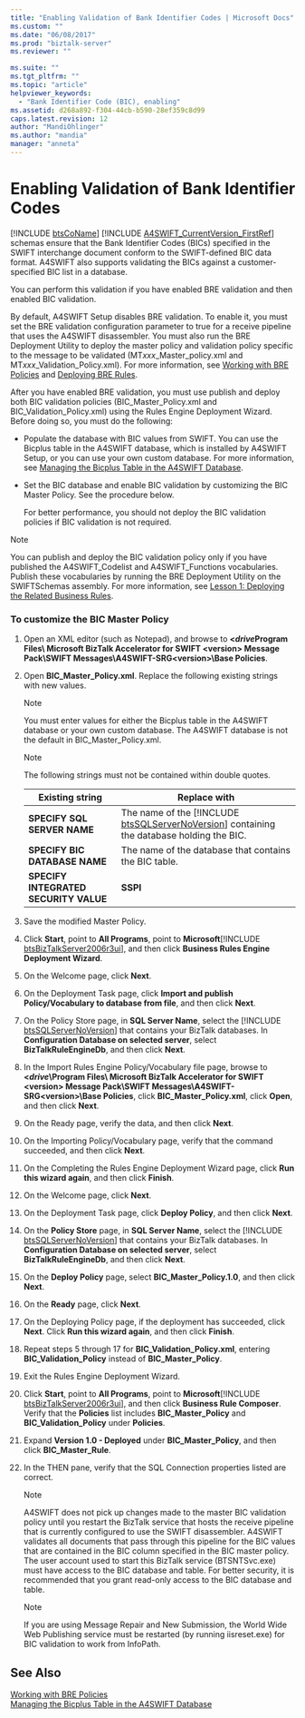 ```yaml
---
title: "Enabling Validation of Bank Identifier Codes | Microsoft Docs"
ms.custom: ""
ms.date: "06/08/2017"
ms.prod: "biztalk-server"
ms.reviewer: ""

ms.suite: ""
ms.tgt_pltfrm: ""
ms.topic: "article"
helpviewer_keywords: 
  - "Bank Identifier Code (BIC), enabling"
ms.assetid: d268a892-f304-44cb-b590-28ef359c8d99
caps.latest.revision: 12
author: "MandiOhlinger"
ms.author: "mandia"
manager: "anneta"
---
```

# Enabling Validation of Bank Identifier Codes
[!INCLUDE [btsCoName](../../includes/btsconame-md.md)] [!INCLUDE [A4SWIFT_CurrentVersion_FirstRef](../../includes/a4swift-currentversion-firstref-md.md)] schemas ensure that the Bank Identifier Codes (BICs) specified in the SWIFT interchange document conform to the SWIFT-defined BIC data format. A4SWIFT also supports validating the BICs against a customer-specified BIC list in a database.  

 You can perform this validation if you have enabled BRE validation and then enabled BIC validation.  

 By default, A4SWIFT Setup disables BRE validation. To enable it, you must set the BRE validation configuration parameter to true for a receive pipeline that uses the A4SWIFT disassembler. You must also run the BRE Deployment Utility to deploy the master policy and validation policy specific to the message to be validated (MT*xxx*_Master_policy.xml and MT*xxx*_Validation_Policy.xml). For more information, see [Working with BRE Policies](../../adapters-and-accelerators/accelerator-swift/working-with-bre-policies.md) and [Deploying BRE Rules](../../adapters-and-accelerators/accelerator-swift/deploying-bre-rules.md).  

 After you have enabled BRE validation, you must use publish and deploy both BIC validation policies (BIC_Master_Policy.xml and BIC_Validation_Policy.xml) using the Rules Engine Deployment Wizard. Before doing so, you must do the following:  

- Populate the database with BIC values from SWIFT. You can use the Bicplus table in the A4SWIFT database, which is installed by A4SWIFT Setup, or you can use your own custom database. For more information, see [Managing the Bicplus Table in the A4SWIFT Database](../../adapters-and-accelerators/accelerator-swift/managing-the-bicplus-table-in-the-a4swift-database.md).  

- Set the BIC database and enable BIC validation by customizing the BIC Master Policy. See the procedure below.  

  For better performance, you should not deploy the BIC validation policies if BIC validation is not required.  

> [!NOTE]
>  You can publish and deploy the BIC validation policy only if you have published the A4SWIFT_Codelist and A4SWIFT_Functions vocabularies. Publish these vocabularies by running the BRE Deployment Utility on the SWIFTSchemas assembly. For more information, see [Lesson 1: Deploying the Related Business Rules](../../adapters-and-accelerators/accelerator-swift/lesson-1-deploying-the-related-business-rules.md).  

### To customize the BIC Master Policy  

1. Open an XML editor (such as Notepad), and browse to **<*drive*Program Files\ Microsoft BizTalk Accelerator for SWIFT \<version\> Message Pack\SWIFT Messages\A4SWIFT-SRG\<version\>\Base Policies**.  

2. Open **BIC_Master_Policy.xml**. Replace the following existing strings with new values.  

   > [!NOTE]
   >  You must enter values for either the Bicplus table in the A4SWIFT database or your own custom database. The A4SWIFT database is not the default in BIC_Master_Policy.xml.  

   > [!NOTE]
   >  The following strings must not be contained within double quotes.  

   |                  Existing string                   |                                                              Replace with                                                               |
   |----------------------------------------------------|-----------------------------------------------------------------------------------------------------------------------------------------|
   |      <strong>SPECIFY SQL SERVER NAME</strong>      | The name of the [!INCLUDE [btsSQLServerNoVersion](../../includes/btssqlservernoversion-md.md)] containing the database holding the BIC. |
   |     <strong>SPECIFY BIC DATABASE NAME</strong>     |                                          The name of the database that contains the BIC table.                                          |
   | <strong>SPECIFY INTEGRATED SECURITY VALUE</strong> |                                                          <strong>SSPI</strong>                                                          |


3. Save the modified Master Policy.  

4. Click <strong>Start</strong>, point to <strong>All Programs</strong>, point to <strong>Microsoft</strong>[!INCLUDE [btsBizTalkServer2006r3ui](../../includes/btsbiztalkserver2006r3ui-md.md)], and then click <strong>Business Rules Engine Deployment Wizard</strong>.  

5. On the Welcome page, click **Next**.  

6. On the Deployment Task page, click **Import and publish Policy/Vocabulary to database from file**, and then click **Next**.  

7. On the Policy Store page, in <strong>SQL Server Name</strong>, select the [!INCLUDE [btsSQLServerNoVersion](../../includes/btssqlservernoversion-md.md)] that contains your BizTalk databases. In <strong>Configuration Database on selected server</strong>, select <strong>BizTalkRuleEngineDb</strong>, and then click <strong>Next</strong>.  

8. In the Import Rules Engine Policy/Vocabulary file page, browse to **<*drive*\Program Files\ Microsoft BizTalk Accelerator for SWIFT \<version\> Message Pack\SWIFT Messages\A4SWIFT-SRG\<version\>\Base Policies**, click **BIC_Master_Policy.xml**, click **Open**, and then click **Next**.  

9. On the Ready page, verify the data, and then click **Next**.  

10. On the Importing Policy/Vocabulary page, verify that the command succeeded, and then click **Next**.  

11. On the Completing the Rules Engine Deployment Wizard page, click **Run this wizard again**, and then click **Finish**.  

12. On the Welcome page, click **Next**.  

13. On the Deployment Task page, click **Deploy Policy**, and then click **Next**.  

14. On the <strong>Policy Store</strong> page, in <strong>SQL Server Name</strong>, select the [!INCLUDE [btsSQLServerNoVersion](../../includes/btssqlservernoversion-md.md)] that contains your BizTalk databases. In <strong>Configuration Database on selected server</strong>, select <strong>BizTalkRuleEngineDb</strong>, and then click <strong>Next</strong>.  

15. On the **Deploy Policy** page, select **BIC_Master_Policy.1.0**, and then click **Next**.  

16. On the **Ready** page, click **Next**.  

17. On the Deploying Policy page, if the deployment has succeeded, click **Next**. Click **Run this wizard again**, and then click **Finish**.  

18. Repeat steps 5 through 17 for **BIC_Validation_Policy.xml**, entering **BIC_Validation_Policy** instead of **BIC_Master_Policy**.  

19. Exit the Rules Engine Deployment Wizard.  

20. Click <strong>Start</strong>, point to <strong>All Programs</strong>, point to <strong>Microsoft</strong>[!INCLUDE [btsBizTalkServer2006r3ui](../../includes/btsbiztalkserver2006r3ui-md.md)], and then click <strong>Business Rule Composer</strong>. Verify that the <strong>Policies</strong> list includes <strong>BIC_Master_Policy</strong> and <strong>BIC_Validation_Policy</strong> under <strong>Policies</strong>.  

21. Expand **Version 1.0 - Deployed** under **BIC_Master_Policy**, and then click **BIC_Master_Rule**.  

22. In the THEN pane, verify that the SQL Connection properties listed are correct.  

    > [!NOTE]
    >  A4SWIFT does not pick up changes made to the master BIC validation policy until you restart the BizTalk service that hosts the receive pipeline that is currently configured to use the SWIFT disassembler. A4SWIFT validates all documents that pass through this pipeline for the BIC values that are contained in the BIC column specified in the BIC master policy. The user account used to start this BizTalk service (BTSNTSvc.exe) must have access to the BIC database and table. For better security, it is recommended that you grant read-only access to the BIC database and table.  

    > [!NOTE]
    >  If you are using Message Repair and New Submission, the World Wide Web Publishing service must be restarted (by running iisreset.exe) for BIC validation to work from InfoPath.  

## See Also  
 [Working with BRE Policies](../../adapters-and-accelerators/accelerator-swift/working-with-bre-policies.md)   
 [Managing the Bicplus Table in the A4SWIFT Database](../../adapters-and-accelerators/accelerator-swift/managing-the-bicplus-table-in-the-a4swift-database.md)